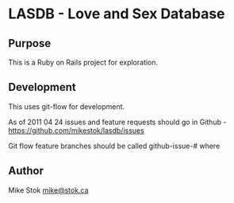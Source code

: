 LASDB - Love and Sex Database
=============================

Purpose
-------

This is a Ruby on Rails project for exploration.

Development
-----------

This uses git-flow for development.

As of 2011 04 24 issues and feature requests should go in Github - 
https://github.com/mikestok/lasdb/issues 

Git flow feature branches should be called github-issue-# where

Author
------

Mike Stok <mike@stok.ca>
